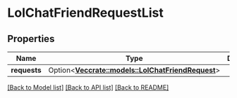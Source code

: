 # LolChatFriendRequestList

## Properties

Name | Type | Description | Notes
------------ | ------------- | ------------- | -------------
**requests** | Option<[**Vec<crate::models::LolChatFriendRequest>**](LolChatFriendRequest.md)> |  | [optional]

[[Back to Model list]](../README.md#documentation-for-models) [[Back to API list]](../README.md#documentation-for-api-endpoints) [[Back to README]](../README.md)


